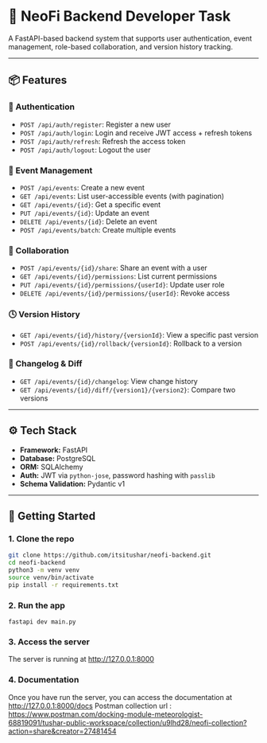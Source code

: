 # 🚀 NeoFi Backend Developer Task

A FastAPI-based backend system that supports user authentication, event management, role-based collaboration, and version history tracking.

---

## 📦 Features

### 🔐 Authentication
- `POST /api/auth/register`: Register a new user
- `POST /api/auth/login`: Login and receive JWT access + refresh tokens
- `POST /api/auth/refresh`: Refresh the access token
- `POST /api/auth/logout`: Logout the user

### 📅 Event Management
- `POST /api/events`: Create a new event
- `GET /api/events`: List user-accessible events (with pagination)
- `GET /api/events/{id}`: Get a specific event
- `PUT /api/events/{id}`: Update an event
- `DELETE /api/events/{id}`: Delete an event
- `POST /api/events/batch`: Create multiple events

### 🤝 Collaboration
- `POST /api/events/{id}/share`: Share an event with a user
- `GET /api/events/{id}/permissions`: List current permissions
- `PUT /api/events/{id}/permissions/{userId}`: Update user role
- `DELETE /api/events/{id}/permissions/{userId}`: Revoke access

### 🕓 Version History
- `GET /api/events/{id}/history/{versionId}`: View a specific past version
- `POST /api/events/{id}/rollback/{versionId}`: Rollback to a version

### 📘 Changelog & Diff
- `GET /api/events/{id}/changelog`: View change history
- `GET /api/events/{id}/diff/{version1}/{version2}`: Compare two versions

---

## ⚙️ Tech Stack

- **Framework:** FastAPI
- **Database:** PostgreSQL
- **ORM:** SQLAlchemy
- **Auth:** JWT via `python-jose`, password hashing with `passlib`
- **Schema Validation:** Pydantic v1

---

## 🚀 Getting Started

### 1. Clone the repo

```bash
git clone https://github.com/itsitushar/neofi-backend.git
cd neofi-backend
python3 -m venv venv
source venv/bin/activate
pip install -r requirements.txt
```

### 2. Run the app
```
fastapi dev main.py
```

### 3. Access the server
The server is running at http://127.0.0.1:8000


### 4. Documentation
Once you have run the server, you can access the documentation at http://127.0.0.1:8000/docs
Postman collection url : https://www.postman.com/docking-module-meteorologist-68819091/tushar-public-workspace/collection/u9lhd28/neofi-collection?action=share&creator=27481454
